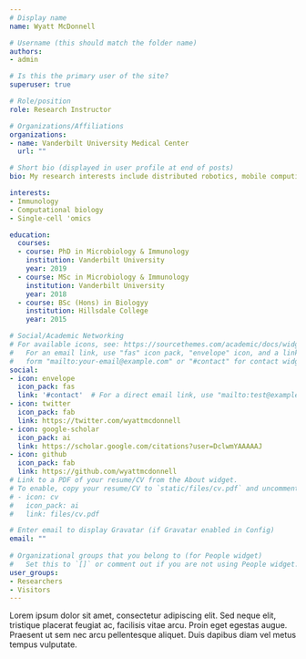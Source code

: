 ```yaml
---
# Display name
name: Wyatt McDonnell

# Username (this should match the folder name)
authors:
- admin

# Is this the primary user of the site?
superuser: true

# Role/position
role: Research Instructor

# Organizations/Affiliations
organizations:
- name: Vanderbilt University Medical Center
  url: ""

# Short bio (displayed in user profile at end of posts)
bio: My research interests include distributed robotics, mobile computing and programmable matter.

interests:
- Immunology
- Computational biology
- Single-cell 'omics

education:
  courses:
  - course: PhD in Microbiology & Immunology
    institution: Vanderbilt University
    year: 2019
  - course: MSc in Microbiology & Immunology
    institution: Vanderbilt University
    year: 2018
  - course: BSc (Hons) in Biologyy
    institution: Hillsdale College
    year: 2015

# Social/Academic Networking
# For available icons, see: https://sourcethemes.com/academic/docs/widgets/#icons
#   For an email link, use "fas" icon pack, "envelope" icon, and a link in the
#   form "mailto:your-email@example.com" or "#contact" for contact widget.
social:
- icon: envelope
  icon_pack: fas
  link: '#contact'  # For a direct email link, use "mailto:test@example.org".
- icon: twitter
  icon_pack: fab
  link: https://twitter.com/wyattmcdonnell
- icon: google-scholar
  icon_pack: ai
  link: https://scholar.google.com/citations?user=DclwmYAAAAAJ
- icon: github
  icon_pack: fab
  link: https://github.com/wyattmcdonnell
# Link to a PDF of your resume/CV from the About widget.
# To enable, copy your resume/CV to `static/files/cv.pdf` and uncomment the lines below.  
# - icon: cv
#   icon_pack: ai
#   link: files/cv.pdf

# Enter email to display Gravatar (if Gravatar enabled in Config)
email: ""
  
# Organizational groups that you belong to (for People widget)
#   Set this to `[]` or comment out if you are not using People widget.  
user_groups:
- Researchers
- Visitors
---
```


Lorem ipsum dolor sit amet, consectetur adipiscing elit. Sed neque elit, tristique placerat feugiat ac, facilisis vitae arcu. Proin eget egestas augue. Praesent ut sem nec arcu pellentesque aliquet. Duis dapibus diam vel metus tempus vulputate. 
